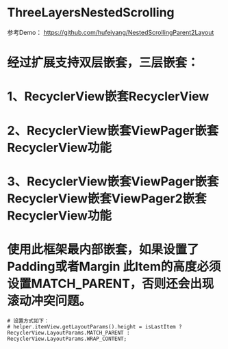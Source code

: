 # ThreeLayersNestedScrolling
参考Demo： https://github.com/hufeiyang/NestedScrollingParent2Layout
# 经过扩展支持双层嵌套，三层嵌套：
   # 1、RecyclerView嵌套RecyclerView
   # 2、RecyclerView嵌套ViewPager嵌套RecyclerView功能
   # 3、RecyclerView嵌套ViewPager嵌套RecyclerView嵌套ViewPager2嵌套RecyclerView功能

# 使用此框架最内部嵌套，如果设置了Padding或者Margin 此Item的高度必须设置MATCH_PARENT，否则还会出现滚动冲突问题。
    # 设置方式如下：
    # helper.itemView.getLayoutParams().height = isLastItem ? RecyclerView.LayoutParams.MATCH_PARENT : RecyclerView.LayoutParams.WRAP_CONTENT;



